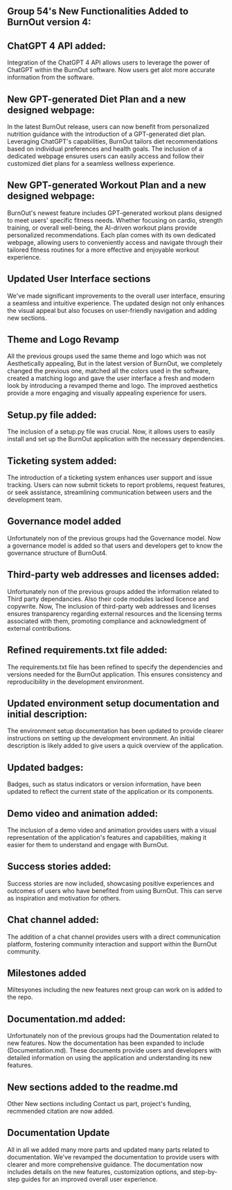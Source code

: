 
## Group 54's New Functionalities Added to BurnOut version 4:

## ChatGPT 4 API added:

Integration of the ChatGPT 4 API allows users to leverage the power of ChatGPT within the BurnOut software. Now users get alot more accurate information from the software.

## New GPT-generated Diet Plan and a new designed webpage:
In the latest BurnOut release, users can now benefit from personalized nutrition guidance with the introduction of a GPT-generated diet plan. Leveraging ChatGPT's capabilities, BurnOut tailors diet recommendations based on individual preferences and health goals. The inclusion of a dedicated webpage ensures users can easily access and follow their customized diet plans for a seamless wellness experience.

## New GPT-generated Workout Plan and a new designed webpage:
BurnOut's newest feature includes GPT-generated workout plans designed to meet users' specific fitness needs. Whether focusing on cardio, strength training, or overall well-being, the AI-driven workout plans provide personalized recommendations. Each plan comes with its own dedicated webpage, allowing users to conveniently access and navigate through their tailored fitness routines for a more effective and enjoyable workout experience.

## Updated User Interface sections
We've made significant improvements to the overall user interface, ensuring a seamless and intuitive experience. The updated design not only enhances the visual appeal but also focuses on user-friendly navigation and adding new sections.

## Theme and Logo Revamp
All the previous groups used the same theme and logo which was not Aesthetically appealing, But in the latest version of BurnOut, we completely changed the previous one, matched all the colors used in the software, created a matching logo and gave the user interface a fresh and modern look by introducing a revamped theme and logo. The improved aesthetics provide a more engaging and visually appealing experience for users.

## Setup.py file added:
The inclusion of a setup.py file was crucial. Now, it allows users to easily install and set up the BurnOut application with the necessary dependencies.


## Ticketing system added:

The introduction of a ticketing system enhances user support and issue tracking. Users can now submit tickets to report problems, request features, or seek assistance, streamlining communication between users and the development team.

## Governance model added
 Unfortunately non of the previous groups had the Governance model. Now a governance model is added so that users and developers get to know the governance structure of BurnOut4.
 
## Third-party web addresses and licenses added:

Unfortunately non of the previous groups added the information related to Third party dependancies. Also their code modules lacked licence and copywrite. Now, The inclusion of third-party web addresses and licenses ensures transparency regarding external resources and the licensing terms associated with them, promoting compliance and acknowledgment of external contributions.

## Refined requirements.txt file added:

The requirements.txt file has been refined to specify the dependencies and versions needed for the BurnOut application. This ensures consistency and reproducibility in the development environment.

## Updated environment setup documentation and initial description:

The environment setup documentation has been updated to provide clearer instructions on setting up the development environment. An initial description is likely added to give users a quick overview of the application.

## Updated badges:

Badges, such as status indicators or version information, have been updated to reflect the current state of the application or its components.


## Demo video and animation added:

The inclusion of a demo video and animation provides users with a visual representation of the application's features and capabilities, making it easier for them to understand and engage with BurnOut.

## Success stories added:

Success stories are now included, showcasing positive experiences and outcomes of users who have benefited from using BurnOut. This can serve as inspiration and motivation for others.

## Chat channel added:

The addition of a chat channel provides users with a direct communication platform, fostering community interaction and support within the BurnOut community.

## Milestones added

Miltesyones including the new features next group can work on is added to the repo.

## Documentation.md added:

Unfortunately non of the previous groups had the Doumentation related to new features. Now the documentation has been expanded to include (Documentation.md). These documents provide users and developers with detailed information on using the application and understanding its new features.

## New sections added to the readme.md
Other New sections including Contact us part, project's funding, recmmended citation are now added.

## Documentation Update
All in all we added many more parts and updated many parts related to documentation. We've revamped the documentation to provide users with clearer and more comprehensive guidance. The documentation now includes details on the new features, customization options, and step-by-step guides for an improved overall user experience.
